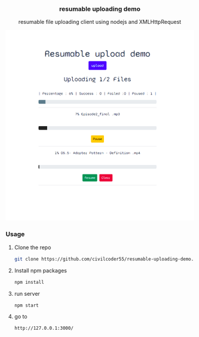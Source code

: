 
<p align="center">
  <h3 align="center">resumable uploading demo</h3>
  <p align="center"> resumable file uploading client using nodejs and XMLHttpRequest  </p>
</p>
<p align="center">
  <img src="screenshot.png" alt="Demo">
</p>


### Usage

1. Clone the repo
    ```sh
    git clone https://github.com/civilcoder55/resumable-uploading-demo.git
    ```

2. Install npm packages
    ```sh
    npm install
    ```

3. run server 
    ```sh
    npm start 
    ```

4. go to 
    ```sh 
    http://127.0.0.1:3000/ 
    ```